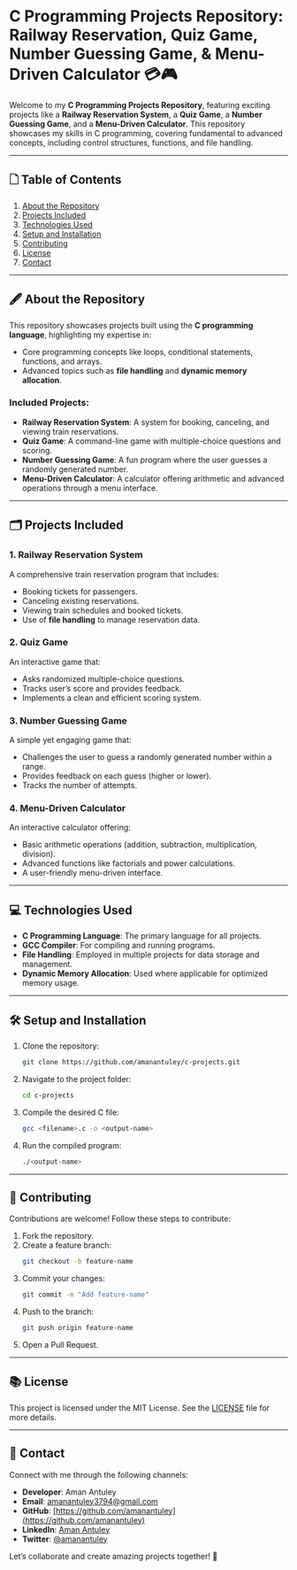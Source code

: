 # C Programming Projects Repository: Railway Reservation, Quiz Game, Number Guessing Game, & Menu-Driven Calculator 💳🎮

Welcome to my **C Programming Projects Repository**, featuring exciting projects like a **Railway Reservation System**, a **Quiz Game**, a **Number Guessing Game**, and a **Menu-Driven Calculator**. This repository showcases my skills in C programming, covering fundamental to advanced concepts, including control structures, functions, and file handling.

---

## 🗋 **Table of Contents**

1. [About the Repository](#about-the-repository)  
2. [Projects Included](#projects-included)  
3. [Technologies Used](#technologies-used)  
4. [Setup and Installation](#setup-and-installation)  
5. [Contributing](#contributing)  
6. [License](#license)  
7. [Contact](#contact)  

---

## 🖋 **About the Repository**

This repository showcases projects built using the **C programming language**, highlighting my expertise in:
- Core programming concepts like loops, conditional statements, functions, and arrays.
- Advanced topics such as **file handling** and **dynamic memory allocation**.

### Included Projects:
- **Railway Reservation System**: A system for booking, canceling, and viewing train reservations.
- **Quiz Game**: A command-line game with multiple-choice questions and scoring.
- **Number Guessing Game**: A fun program where the user guesses a randomly generated number.
- **Menu-Driven Calculator**: A calculator offering arithmetic and advanced operations through a menu interface.

---

## 🗂 **Projects Included**

### 1. **Railway Reservation System**  
A comprehensive train reservation program that includes:
- Booking tickets for passengers.
- Canceling existing reservations.
- Viewing train schedules and booked tickets.
- Use of **file handling** to manage reservation data.

### 2. **Quiz Game**  
An interactive game that:
- Asks randomized multiple-choice questions.
- Tracks user’s score and provides feedback.
- Implements a clean and efficient scoring system.

### 3. **Number Guessing Game**  
A simple yet engaging game that:
- Challenges the user to guess a randomly generated number within a range.
- Provides feedback on each guess (higher or lower).
- Tracks the number of attempts.

### 4. **Menu-Driven Calculator**  
An interactive calculator offering:
- Basic arithmetic operations (addition, subtraction, multiplication, division).
- Advanced functions like factorials and power calculations.
- A user-friendly menu-driven interface.

---

## 💻 **Technologies Used**

- **C Programming Language**: The primary language for all projects.
- **GCC Compiler**: For compiling and running programs.
- **File Handling**: Employed in multiple projects for data storage and management.
- **Dynamic Memory Allocation**: Used where applicable for optimized memory usage.

---

## 🛠 **Setup and Installation**

1. Clone the repository:
   ```bash
   git clone https://github.com/amanantuley/c-projects.git
   ```

2. Navigate to the project folder:
   ```bash
   cd c-projects
   ```

3. Compile the desired C file:
   ```bash
   gcc <filename>.c -o <output-name>
   ```

4. Run the compiled program:
   ```bash
   ./<output-name>
   ```

---

## 🤝 **Contributing**

Contributions are welcome! Follow these steps to contribute:
1. Fork the repository.
2. Create a feature branch:
   ```bash
   git checkout -b feature-name
   ```
3. Commit your changes:
   ```bash
   git commit -m "Add feature-name"
   ```
4. Push to the branch:
   ```bash
   git push origin feature-name
   ```
5. Open a Pull Request.

---

## 📚 **License**

This project is licensed under the MIT License. See the [LICENSE](LICENSE) file for more details.

---

## 📨 **Contact**

Connect with me through the following channels:

- **Developer**: Aman Antuley  
- **Email**: [amanantuley3794@gmail.com](mailto:amanantuley3794@gmail.com)  
- **GitHub**: [https://github.com/amanantuley](https://github.com/amanantuley)  
- **LinkedIn**: [Aman Antuley](https://www.linkedin.com/in/aman-antuley-8974ab26a/)  
- **Twitter**: [@amanantuley](https://twitter.com/amanantuley)  

Let’s collaborate and create amazing projects together! 🚀

